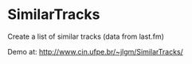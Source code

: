 # SimilarTracks
Create a list of similar tracks (data from last.fm)

Demo at: http://www.cin.ufpe.br/~jlgm/SimilarTracks/
